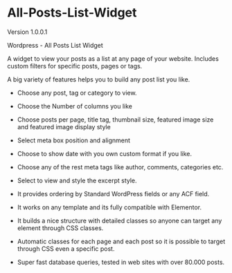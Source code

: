 # All-Posts-List-Widget

Version 1.0.0.1

Wordpress - All Posts List Widget

A widget to view your posts as a list at any page of your website. 
Includes custom filters for specific posts, pages or tags.

A big variety of features helps you to build any post list you like.

- Choose any post, tag or category to view.

- Choose the Number of columns you like 

- Choose posts per page, title tag, thumbnail size, featured image size and featured image display style

- Select meta box position and alignment

- Choose to show date with you own custom format if you like.

- Choose any of the rest meta tags like author, comments, categories etc.

- Select to view and style the excerpt style.

- It provides ordering by Standard WordPress fields or any ACF field.

- It works on any template and its fully compatible with Elementor.

- It builds a nice structure with detailed classes so anyone can target any element through CSS classes.

- Automatic classes for each page and each post so it is possible to target through CSS even a specific post.

- Super fast database queries, tested in web sites with over 80.000 posts.
